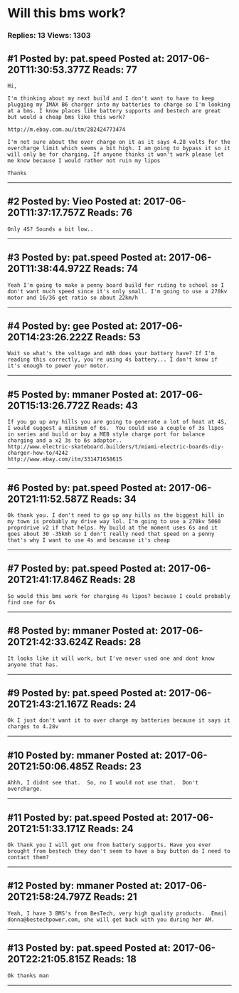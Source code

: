 # Will this bms work?

### Replies: 13 Views: 1303

## \#1 Posted by: pat.speed Posted at: 2017-06-20T11:30:53.377Z Reads: 77

```
Hi,

I'm thinking about my next build and I don't want to have to keep plugging my IMAX B6 charger into my batteries to charge so I'm looking at a bms. I know places like battery supports and bestech are great but would a cheap bms like this work?

http://m.ebay.com.au/itm/282424773474

I'm not sure about the over charge on it as it says 4.28 volts for the overcharge limit which seems a bit high. I am going to bypass it so it will only be for charging. If anyone thinks it won't work please let me know because I would rather not ruin my lipos

Thanks
```

---
## \#2 Posted by: Vieo Posted at: 2017-06-20T11:37:17.757Z Reads: 76

```
Only 4S? Sounds a bit low..
```

---
## \#3 Posted by: pat.speed Posted at: 2017-06-20T11:38:44.972Z Reads: 74

```
Yeah I'm going to make a penny board build for riding to school so I don't want much speed since it's only small. I'm going to use a 270kv motor and 16/36 get ratio so about 22km/h
```

---
## \#4 Posted by: gee Posted at: 2017-06-20T14:23:26.222Z Reads: 53

```
Wait so what's the voltage and mAh does your battery have? If I'm reading this correctly, you're using 4s battery... I don't know if it's enough to power your motor.
```

---
## \#5 Posted by: mmaner Posted at: 2017-06-20T15:13:26.772Z Reads: 43

```
If you go up any hills you are going to generate a lot of heat at 4S, I would suggest a minimum of 6s.  You could use a couple of 3s lipos in series and build or buy a MEB style charge port for balance charging and a x2 3s to 6s adaptor..
http://www.electric-skateboard.builders/t/miami-electric-boards-diy-charger-how-to/4242
http://www.ebay.com/itm/331471658615
```

---
## \#6 Posted by: pat.speed Posted at: 2017-06-20T21:11:52.587Z Reads: 34

```
Ok thank you. I don't need to go up any hills as the biggest hill in my town is probably my drive way lol. I'm going to use a 270kv 5060 proprdrive v2 if that helps. My build at the moment uses 6s and it goes about 30 -35kmh so I don't really need that speed on a penny that's why I want to use 4s and bescause it's cheap
```

---
## \#7 Posted by: pat.speed Posted at: 2017-06-20T21:41:17.846Z Reads: 28

```
So would this bms work for charging 4s lipos? because I could probably find one for 6s
```

---
## \#8 Posted by: mmaner Posted at: 2017-06-20T21:42:33.624Z Reads: 28

```
It looks like it will work, but I've never used one and dont know anyone that has.
```

---
## \#9 Posted by: pat.speed Posted at: 2017-06-20T21:43:21.167Z Reads: 24

```
Ok I just don't want it to over charge my batteries because it says it charges to 4.28v
```

---
## \#10 Posted by: mmaner Posted at: 2017-06-20T21:50:06.485Z Reads: 23

```
Ahhh, I didnt see that.  So, no I would not use that.  Don't overcharge.
```

---
## \#11 Posted by: pat.speed Posted at: 2017-06-20T21:51:33.171Z Reads: 24

```
Ok thank you I will get one from battery supports. Have you ever brought from bestech they don't seem to have a buy button do I need to contact them?
```

---
## \#12 Posted by: mmaner Posted at: 2017-06-20T21:58:24.797Z Reads: 21

```
Yeah, I have 3 BMS's from BesTech, very high quality products.  Email donna@bestechpower.com, she will get back with you during her AM.
```

---
## \#13 Posted by: pat.speed Posted at: 2017-06-20T22:21:05.815Z Reads: 18

```
Ok thanks man
```

---

